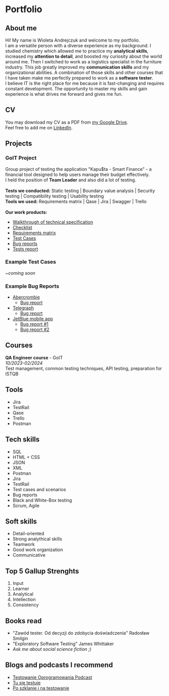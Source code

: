 # Portfolio
## About me
Hi! My name is Wioleta Andrejczuk and welcome to my portfolio.<br />
I am a versatile person with a diverse experience as my background. I studied chemistry which allowed me to practice my **analytical skills**, increased my **attention to detail**, and boosted my curiosity about the world around me. Then I switched to work as a logistics specialist in the furniture industry. This job greatly improved my **communication skills** and my organizational abilities. A combination of those skills and other courses that I have taken make me perfectly prepared to work as a **software tester**.<br />
I believe IT is the right place for me because it is fast-changing and requires constant development. The opportunity to master my skills and gain experience is what drives me forward and gives me fun. 
## CV
You may download my CV as a PDF from [my Google Drive](https://drive.google.com/file/d/1RLbscwflUqNo10JdwTzcoHJuou1SjzhV/view?usp=sharing).<br />
Feel free to add me on [LinkedIn](https://www.linkedin.com/in/wioleta-andrejczuk/).
## Projects
### GoIT Project
Group project of testing the application "Kapu$ta - Smart Finance" - a financial tool designed to help users manage their budget effectively.<br />
I held the position of **Team Leader** and also did a lot of testing.<br />
<br />
**Tests we conducted:** Static testing | Boundary value analysis | Security testing | Compatibility testing | Usability testing <br />
**Tools we used:** Requirements matrix | Qase | Jira | Swagger | Trello<br />
<br />
**Our work products:**
- [Walkthrough of technical specification](https://docs.google.com/spreadsheets/d/1QFXnm4L-iQ2-cSn0A0W4kj2Kw2yBKLp1gPHC05vteOU/edit?usp=drive_link)
- [Checklist](https://docs.google.com/spreadsheets/d/1mj_REeTH9ETF9dAUmyXWchdBEB-cNVzQozpytl1LSBU/edit?usp=drive_link)
- [Requirements matrix](https://docs.google.com/spreadsheets/d/1pX1-50wrK20irH8BgHMMbayJgBSSRzZN4wYHy38wW4A/edit?usp=drive_link)
- [Test Cases](https://docs.google.com/document/d/1MiMdsKra1bPqqJEO4sLnRpW11M8VI6HKFwrUDTh-_xU/edit?usp=drive_link)
- [Bug reports](https://docs.google.com/document/d/1jVUHOG69LYUU9yXmNyXXzVXzcL7F1_Xazn5Ew4kk55Y/edit?usp=drive_link)
- [Tests report](https://docs.google.com/document/d/1OQQP2awf10P6Y9s5HZWoTVNoFoXGKvZifrjC7NmFcIQ/edit?usp=drive_link)
### Example Test Cases
*~coming soon*
### Example Bug Reports
- [Abercrombie](https://www.abercrombie.com/shop/eu)
  - [Bug report](https://docs.google.com/document/d/1HKtgAhdLq9CE-extBF--4j7_WRtzuZqt0QDmacNKZ8o/edit?usp=sharing)
- [Telegraph](https://www.telegraph.co.uk)
  - [Bug report](https://docs.google.com/document/d/1yvlnK8T4H_pzvp8YY9-4tis5BNPR7kSsiNfv4fSJy0I/edit?usp=sharing)
- [JetBlue mobile app](https://docs.google.com/document/d/17mJqIibdmj1pwbACvq_toQJMRGkpM5lFLF7lL9xexgA/edit?usp=sharing)
  - [Bug report #1](https://docs.google.com/document/d/1t8QUQHHS-ASicfinfkft_x0eHeg7er-KoL1LvAd4CFw/edit?usp=sharing)
  - [Bug report #2](https://docs.google.com/document/d/17mJqIibdmj1pwbACvq_toQJMRGkpM5lFLF7lL9xexgA/edit?usp=sharing)
## Courses
**QA Engineer course** - GoIT<br />
*10/2023-02/2024*<br />
Test management, common testing techniques, API testing, preparation for ISTQB
## Tools
- Jira
- TestRail
- Qase
- Trello
- Postman
## Tech skills
- SQL
- HTML + CSS
- JSON
- XML
- Postman
- Jira
- TestRail
- Test cases and scenarios
- Bug reports
- Black and White-Box testing
- Scrum, Agile
## Soft skills
- Detail-oriented
- Strong analythical skills
- Teamwork
- Good work organization
- Communicative
## Top 5 Gallup Strenghts
1. Input
2. Learner
3. Analytical
4. Intellection
5. Consistency
## Books read
- "Zawód tester. Od decyzji do zdobycia doświadczenia" Radosław Smilgin
- "Exploratory Software Testing" James Whittaker
- *Ask me about social science fiction ;)*
## Blogs and podcasts I recommend
- [Testowanie Oprogramowania Podcast](https://podcasttestowanie.pl)
- [Tu się testuje](https://tusietestuje.pl)
- [Po szklanie i na testowanie](https://poszklanieinatestowanie.pl)
